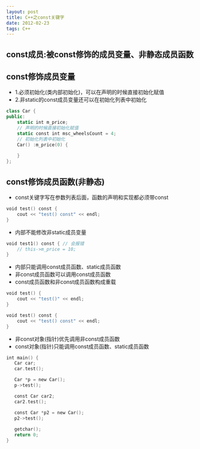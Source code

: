 ```yaml
---
layout: post
title: C++之const关键字
date: 2012-02-23
tags: C++
---
```


## const成员:被const修饰的成员变量、非静态成员函数
## const修饰成员变量
- 1.必须初始化(类内部初始化)，可以在声明的时候直接初始化赋值
- 2.非static的const成员变量还可以在初始化列表中初始化
```swift
class Car {
public:
    static int m_price;
    // 声明的时候直接初始化赋值
    static const int msc_wheelsCount = 4;
    // 初始化列表中初始化
    Car() :m_price(0) {
    
    }
};
```
## const修饰成员函数(非静态)

- const关键字写在参数列表后面，函数的声明和实现都必须带const
```Swift
void test() const {
    cout << "test() const" << endl;
}
```
- 内部不能修改非static成员变量

```Swift
void test1() const { // 会报错
    // this->m_price = 10;
}
```
- 内部只能调用const成员函数、static成员函数 
- 非const成员函数可以调用const成员函数 
- const成员函数和非const成员函数构成重载 

```Swift
void test() {
    cout << "test()" << endl;
}

void test() const {
    cout << "test() const" << endl;
}
```

- 非const对象(指针)优先调用非const成员函数 
- const对象(指针)只能调用const成员函数、static成员函数

 ```Swift
int main() {
	Car car;
	car.test();

	Car *p = new Car();
	p->test();

	const Car car2;
	car2.test();

	const Car *p2 = new Car();
	p2->test();
    
    getchar();
    return 0;
}
```
